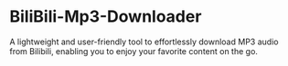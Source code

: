 # BiliBili-Mp3-Downloader
A lightweight and user-friendly tool to effortlessly download MP3 audio from Bilibili, enabling you to enjoy your favorite content on the go.
